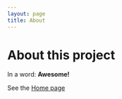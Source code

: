 ```yaml
---
layout: page
title: About
---
```


# About this project

In a word: **Awesome!**

See the [Home page](/disposabletime/)
